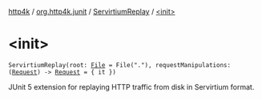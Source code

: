 [http4k](../../index.md) / [org.http4k.junit](../index.md) / [ServirtiumReplay](index.md) / [&lt;init&gt;](./-init-.md)

# &lt;init&gt;

`ServirtiumReplay(root: `[`File`](https://docs.oracle.com/javase/9/docs/api/java/io/File.html)` = File("."), requestManipulations: (`[`Request`](../../org.http4k.core/-request/index.md)`) -> `[`Request`](../../org.http4k.core/-request/index.md)` = { it })`

JUnit 5 extension for replaying HTTP traffic from disk in Servirtium format.

